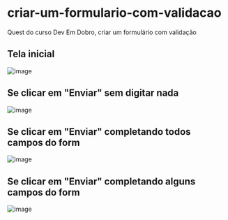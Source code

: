 # criar-um-formulario-com-validacao
 Quest do curso Dev Em Dobro, criar um formulário com validação
## Tela inicial
![image](https://user-images.githubusercontent.com/94459039/216705857-5ce2671b-4f65-490c-8e56-c30d1ae1c327.png)
## Se clicar em "Enviar" sem digitar nada
![image](https://user-images.githubusercontent.com/94459039/216705938-7b2e3a19-6109-401b-ba6d-9f63847fe823.png)
## Se clicar em "Enviar" completando todos campos do form
![image](https://user-images.githubusercontent.com/94459039/216706054-a431cd4b-bdf6-42d7-951e-ebbb9cb11b8c.png)
## Se clicar em "Enviar" completando alguns campos do form
![image](https://user-images.githubusercontent.com/94459039/216706172-e3748a4b-77f6-41c4-8535-265c6c0263b4.png)

